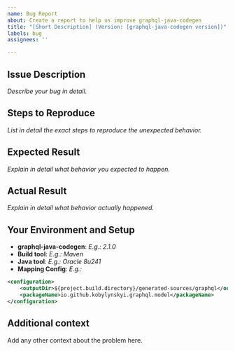 ```yaml
---
name: Bug Report
about: Create a report to help us improve graphql-java-codegen
title: "[Short Description] (Version: [graphql-java-codegen version])"
labels: bug
assignees: ''

---
```


## Issue Description

*Describe your bug in detail.*

## Steps to Reproduce
*List in detail the exact steps to reproduce the unexpected behavior.*

## Expected Result
*Explain in detail what behavior you expected to happen.*

## Actual Result
*Explain in detail what behavior actually happened.*

## Your Environment and Setup

* **graphql-java-codegen**: *E.g.: 2.1.0*
* **Build tool**: *E.g.: Maven*
* **Java tool**: *E.g.: Oracle 8u241*
* **Mapping Config**: *E.g.:* 

```xml
<configuration>
    <outputDir>${project.build.directory}/generated-sources/graphql</outputDir>
    <packageName>io.github.kobylynskyi.graphql.model</packageName>
</configuration>
```

## Additional context
Add any other context about the problem here.
